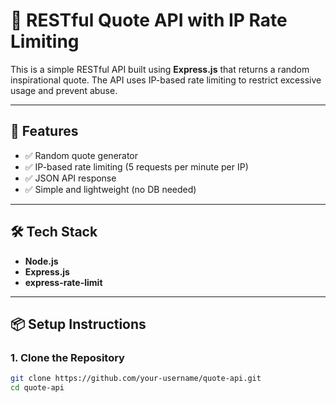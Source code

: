 # 🌟 RESTful Quote API with IP Rate Limiting

This is a simple RESTful API built using **Express.js** that returns a random inspirational quote. The API uses IP-based rate limiting to restrict excessive usage and prevent abuse.

---

## 🚀 Features

- ✅ Random quote generator
- ✅ IP-based rate limiting (5 requests per minute per IP)
- ✅ JSON API response
- ✅ Simple and lightweight (no DB needed)

---

## 🛠️ Tech Stack

- **Node.js**
- **Express.js**
- **express-rate-limit**

---

## 📦 Setup Instructions

### 1. Clone the Repository

```bash
git clone https://github.com/your-username/quote-api.git
cd quote-api
